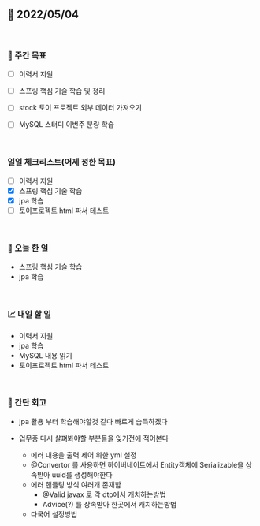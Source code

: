 ## 📅 2022/05/04

<br/>

### 🏹 주간 목표

- [ ] 이력서 지원
- [ ] 스프링 핵심 기술 학습 및 정리
- [ ] stock 토이 프로젝트 외부 데이터 가져오기
- [ ] MySQL 스터디 이번주 분량 학습


<br/>

### 일일 체크리스트(어제 정한 목표)

- [ ] 이력서 지원
- [x] 스프링 핵심 기술 학습
- [x] jpa 학습
- [ ] 토이프로젝트 html 파서 테스트

<br/>

### 💯 오늘 한 일

- 스프링 핵심 기술 학습
- jpa 학습

<br/>

### 📈 내일 할 일

- 이력서 지원
- jpa 학습
- MySQL 내용 읽기
- 토이프로젝트 html 파서 테스트

<br/>

### 🧐 간단 회고

- jpa 활용 부터 학습해야할것 같다 빠르게 습득하겠다


- 업무중 다시 살펴봐야할 부분들을 잊기전에 적어본다
  - 에러 내용을 출력 제어 위한 yml 설정
  - @Convertor 를 사용하면 하이버네이트에서 Entity객체에 Serializable을 상속받아 uuid를 생성해야한다
  - 에러 핸들링 방식 여러개 존재함
    - @Valid javax 로 각 dto에서 캐치하는방법
    - Advice(?) 를 상속받아 한곳에서 캐치하는방법
  - 다국어 설정방법
